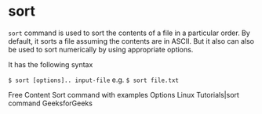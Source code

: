 # sort

`sort` command is used to sort the contents of a file in a particular order. By default, it sorts a file assuming the contents are in ASCII. But it also can also be used to sort numerically by using appropriate options.

It has the following syntax

`$ sort [options].. input-file` e.g. `$ sort file.txt`

<ResourceGroupTitle>Free Content</ResourceGroupTitle>
<BadgeLink colorScheme='yellow' badgeText='Read' href='https://www.geeksforgeeks.org/sort-command-linuxunix-examples/'>Sort command with examples</BadgeLink>
<BadgeLink colorScheme='yellow' badgeText='Read' href='https://en.wikipedia.org/wiki/Sort_(Unix)'>Options</BadgeLink>
<BadgeLink badgeText='Watch' href='https://www.youtube.com/watch?v=fEx5rnbDKO4'>Linux Tutorials|sort command GeeksforGeeks</BadgeLink>

